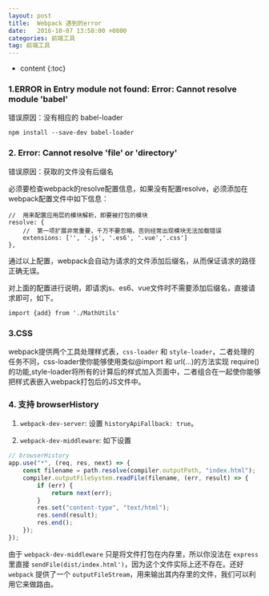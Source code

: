 ```yaml
---
layout: post
title:  Webpack 遇到的error
date:   2016-10-07 13:58:00 +0800
categories: 前端工具
tag: 前端工具
---
```


* content
{:toc}

### 1.ERROR in Entry module not found: Error: Cannot resolve module 'babel'

错误原因：没有相应的 babel-loader

	npm install --save-dev babel-loader

### 2. Error: Cannot resolve 'file' or 'directory'

错误原因：获取的文件没有后缀名

必须要检查webpack的resolve配置信息，如果没有配置resolve，必须添加在webpack配置文件中如下信息：

```
//  用来配置应用层的模块解析，即要被打包的模块
resolve: {
    //  第一项扩展非常重要，千万不要忽略，否则经常出现模块无法加载错误
    extensions: ['', '.js', '.es6', '.vue','.css']
},
```

通过以上配置，webpack会自动为请求的文件添加后缀名，从而保证请求的路径正确无误。

对上面的配置进行说明，即请求js、es6、vue文件时不需要添加后缀名，直接请求即可，如下。

	import {add} from './MathUtils'

### 3.CSS

webpack提供两个工具处理样式表，`css-loader` 和 `style-loader`，二者处理的任务不同，css-loader使你能够使用类似@import 和 url(...)的方法实现 require()的功能,style-loader将所有的计算后的样式加入页面中，二者组合在一起使你能够把样式表嵌入webpack打包后的JS文件中。

### 4. 支持 browserHistory

1. `webpack-dev-server`: 设置 `historyApiFallback: true`。

2. `webpack-dev-middleware`: 如下设置

```js
// browserHistory
app.use("*", (req, res, next) => {
    const filename = path.resolve(compiler.outputPath, "index.html");
    compiler.outputFileSystem.readFile(filename, (err, result) => {
        if (err) {
            return next(err);
        }
        res.set("content-type", "text/html");
        res.send(result);
        res.end();
    });
});
```

由于 `webpack-dev-middleware` 只是将文件打包在内存里，所以你没法在 `express` 里直接 `sendFile(dist/index.html')`，因为这个文件实际上还不存在。还好 `webpack` 提供了一个 `outputFileStream`，用来输出其内存里的文件，我们可以利用它来做路由。